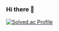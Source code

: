 ### Hi there 👋
[![Solved.ac Profile](http://mazassumnida.wtf/api/v2/generate_badge?boj=phbzti924)](https://solved.ac/phbzti924/)
<!--
**HongryeolIn/HongryeolIn** is a ✨ _special_ ✨ repository because its `README.md` (this file) appears on your GitHub profile.

Here are some ideas to get you started:

- 🔭 I’m currently working on ...
- 🌱 I’m currently learning ...
- 👯 I’m looking to collaborate on ...
- 🤔 I’m looking for help with ...
- 💬 Ask me about ...
- 📫 How to reach me: ...
- 😄 Pronouns: ...
- ⚡ Fun fact: ...
-->
